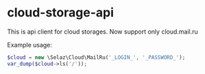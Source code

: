 # cloud-storage-api
This is api client for cloud storages. Now support only cloud.mail.ru

Example usage:
```php
$cloud = new \Selaz\Cloud\MailRu('_LOGIN_', '_PASSWORD_');
var_dump($cloud->ls('/'));
```
